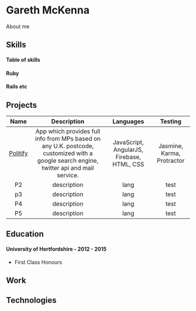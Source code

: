 # Gareth McKenna

About me

## Skills

#### Table of skills


#### Ruby


#### Rails etc

## Projects 

|                                **Name**                                |                                                              **Description**                                                              |                                **Languages**                                |             **Testing**             |
|:----------------------------------------------------------------------:|:-----------------------------------------------------------------------------------------------------------------------------------------:|:---------------------------------------------------------------------------:|:-----------------------------------:|
|            [Politify](https://github.com/gareth4192/politifyv2)           | App which provides full info from MPs based on any  U.K. postcode, customized with a google search engine, twitter api and mail service.  |                  JavaScript, AngularJS, Firebase, HTML, CSS                 |      Jasmine, Karma, Protractor     |
|    P2    | description                                                    | lang  |     test     |
|        p3        | description                                                                                     |                         lang                         | test |
| P4 | description                                                                                  |                           lang                           |          test           |
|    P5    | description                                                    | lang  |     test     |


## Education

#### University of Hertfordshire - 2012 - 2015

- First Class Honours


## Work

## Technologies 
